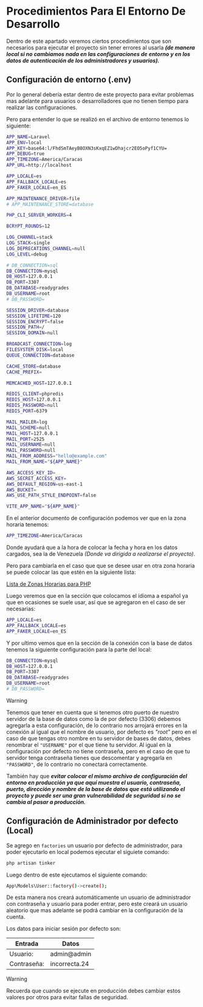 # Procedimientos Para El Entorno De Desarrollo
Dentro de este apartado veremos ciertos procedimientos que son necesarios para ejecutar el proyecto sin tener errores al usarla __*(de manera local si no cambiamos nada en las configuraciones de entorno y en los datos de autenticación de los administradores y usuarios).*__ 

## Configuración de entorno (.env)
Por lo general debería estar dentro de este proyecto para evitar problemas mas adelante para usuarios o desarrolladores que no tienen tiempo para realizar las configuraciones.

Pero para entender lo que se realizó en el archivo de entorno tenemos lo siguiente:

```sh
APP_NAME=Laravel
APP_ENV=local
APP_KEY=base64:l/FhdSmTAeyB8OXN3sKxqEZ1wDhajcr2EO5oPyf1CYU=
APP_DEBUG=true
APP_TIMEZONE=America/Caracas
APP_URL=http://localhost

APP_LOCALE=es
APP_FALLBACK_LOCALE=es
APP_FAKER_LOCALE=en_ES

APP_MAINTENANCE_DRIVER=file
# APP_MAINTENANCE_STORE=database

PHP_CLI_SERVER_WORKERS=4

BCRYPT_ROUNDS=12

LOG_CHANNEL=stack
LOG_STACK=single
LOG_DEPRECATIONS_CHANNEL=null
LOG_LEVEL=debug

# DB_CONNECTION=sql
DB_CONNECTION=mysql
DB_HOST=127.0.0.1
DB_PORT=3307
DB_DATABASE=readygrades
DB_USERNAME=root
# DB_PASSWORD=

SESSION_DRIVER=database
SESSION_LIFETIME=120
SESSION_ENCRYPT=false
SESSION_PATH=/
SESSION_DOMAIN=null

BROADCAST_CONNECTION=log
FILESYSTEM_DISK=local
QUEUE_CONNECTION=database

CACHE_STORE=database
CACHE_PREFIX=

MEMCACHED_HOST=127.0.0.1

REDIS_CLIENT=phpredis
REDIS_HOST=127.0.0.1
REDIS_PASSWORD=null
REDIS_PORT=6379

MAIL_MAILER=log
MAIL_SCHEME=null
MAIL_HOST=127.0.0.1
MAIL_PORT=2525
MAIL_USERNAME=null
MAIL_PASSWORD=null
MAIL_FROM_ADDRESS="hello@example.com"
MAIL_FROM_NAME="${APP_NAME}"

AWS_ACCESS_KEY_ID=
AWS_SECRET_ACCESS_KEY=
AWS_DEFAULT_REGION=us-east-1
AWS_BUCKET=
AWS_USE_PATH_STYLE_ENDPOINT=false

VITE_APP_NAME="${APP_NAME}"
```

En el anterior documento de configuración podemos ver que en la zona horaria tenemos:

```sh
APP_TIMEZONE=America/Caracas
```

Donde ayudará que a la hora de colocar la fecha y hora en los datos cargados, sea la de Venezuela *(Donde va dirigida a realizarse el proyecto)*.

Pero para cambiarla en el caso que que se desee usar en otra zona horaria se puede colocar las que estén en la siguiente lista:

[Lista de Zonas Horarias para PHP](https://www.php.net/manual/es/timezones.php)

Luego veremos que en la sección que colocamos el idioma a español ya que en ocasiones se suele usar, así que se agregaron en el caso de ser necesarias:
```sh
APP_LOCALE=es
APP_FALLBACK_LOCALE=es
APP_FAKER_LOCALE=en_ES
```

Y por ultimo vemos que en la sección de la conexión con la base de datos tenemos la siguiente configuración para la parte del local:
```sh
DB_CONNECTION=mysql
DB_HOST=127.0.0.1
DB_PORT=3307
DB_DATABASE=readygrades
DB_USERNAME=root
# DB_PASSWORD=
```
 
>[!Warning]
>Tenemos que tener en cuenta que si tenemos otro puerto de nuestro servidor de la base de datos como la de por defecto (3306) debemos agregarla a esta configuración, de lo contrario nos arrojará errores en la conexión al igual que el nombre de usuario, por defecto es *"root"* pero en el caso de que tengas otro nombre en tu servidor de bases de datos, debes renombrar el `"USERNAME"` por el que tiene tu servidor. Al igual en la configuración por defecto no tiene contraseña, pero en el caso de que tu servidor tenga contraseña tienes que descomentar y agregarla en `"PASSWORD"`, de lo contrario no conectará correctamente.
>
>También hay que __*evitar colocar el mismo archivo de configuración del entorno en producción ya que aquí muestra el usuario, contraseña, puerto, dirección y nombre de la base de datos que está utilizando el proyecto y puede ser una gran vulnerabilidad de seguridad si no se cambia al pasar a producción.*__

## Configuración de Administrador por defecto (Local)
Se agrego en `factories` un usuario por defecto de administrador, para poder ejecutarlo en local podemos ejecutar el siguiete comando:

```sh
php artisan tinker
```

Luego dentro de este ejecutamos el siguiente comando:

```sh
App\Models\User::factory()->create();
```

De esta manera nos creará automáticamente un usuario de administrador con contraseña y usuario para poder entrar, pero este creará un usuario aleatorio que mas adelante se podrá cambiar en la configuración de la cuenta.

Los datos para iniciar sesión por defecto son:

|Entrada|Datos|
|---|---|
|Usuario:|admin@admin|
|Contraseña:|incorrecta.24|

>[!Warning]
>Recuerda que cuando se ejecute en producción debes cambiar estos valores por otros para evitar fallas de seguridad.

